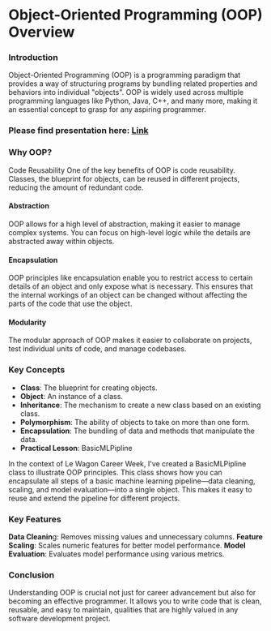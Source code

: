 # Object-Oriented Programming (OOP) Overview
### Introduction
Object-Oriented Programming (OOP) is a programming paradigm that provides a way of structuring programs by bundling related properties and behaviors into individual "objects". OOP is widely used across multiple programming languages like Python, Java, C++, and many more, making it an essential concept to grasp for any aspiring programmer.

### Please find presentation here: [Link](https://docs.google.com/presentation/d/110f-bdNF1E3YLREtDaQs19P5T2NA7Iqj9D-f0R10IEo/edit#slide=id.g27b6c16443f_0_412)

### Why OOP?
Code Reusability
One of the key benefits of OOP is code reusability. Classes, the blueprint for objects, can be reused in different projects, reducing the amount of redundant code.

#### Abstraction
OOP allows for a high level of abstraction, making it easier to manage complex systems. You can focus on high-level logic while the details are abstracted away within objects.

#### Encapsulation
OOP principles like encapsulation enable you to restrict access to certain details of an object and only expose what is necessary. This ensures that the internal workings of an object can be changed without affecting the parts of the code that use the object.

#### Modularity
The modular approach of OOP makes it easier to collaborate on projects, test individual units of code, and manage codebases.

### Key Concepts
- **Class**: The blueprint for creating objects.
- **Object**: An instance of a class.
- **Inheritance**: The mechanism to create a new class based on an existing class.
- **Polymorphism**: The ability of objects to take on more than one form.
- **Encapsulation**: The bundling of data and methods that manipulate the data.
- **Practical Lesson**: BasicMLPipline

  
In the context of Le Wagon Career Week, I've created a BasicMLPipline class to illustrate OOP principles. This class shows how you can encapsulate all steps of a basic machine learning pipeline—data cleaning, scaling, and model evaluation—into a single object. This makes it easy to reuse and extend the pipeline for different projects.

### Key Features
**Data Cleanin**g: Removes missing values and unnecessary columns.
**Feature Scaling**: Scales numeric features for better model performance.
**Model Evaluation**: Evaluates model performance using various metrics.

### Conclusion
Understanding OOP is crucial not just for career advancement but also for becoming an effective programmer. It allows you to write code that is clean, reusable, and easy to maintain, qualities that are highly valued in any software development project.
